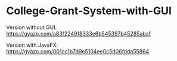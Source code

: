 # College-Grant-System-with-GUI

Version without GUI: https://gyazo.com/a83f224918333e6b545397b45285abaf

Version with JavaFX: https://gyazo.com/001cc1b7d9e5104ee0c5d06fdda55864
